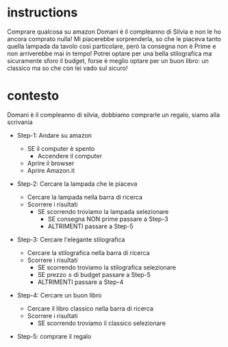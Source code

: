 # instructions

Comprare qualcosa su amazon Domani è il compleanno di Silvia e non le ho ancora comprato nulla! Mi piacerebbe sorprenderla, so che le piaceva tanto quella lampada da tavolo così particolare, però la consegna non è Prime e non arriverebbe mai in tempo! Potrei optare per una bella stilografica ma sicuramente sforo il budget, forse è meglio optare per un buon libro: un classico ma so che con lei vado sul sicuro!

# contesto

Domani è il compleanno di silvia, dobbiamo comprarle un regalo, siamo alla scrivania


- Step-1: Andare su amazon
    - SE il computer è spento
        - Accendere il computer
    - Aprire il browser
    - Aprire Amazon.it

- Step-2: Cercare la lampada che le piaceva
    - Cercare la lampada nella barra di ricerca
    - Scorrere i risultati
        - SE scorrendo troviamo la lampada selezionare
            - SE consegna NON prime passare a Step-3
            - ALTRIMENTI passare a Step-5

- Step-3: Cercare l'elegante stilografica
    - Cercare la stilografica nella barra di ricerca
    - Scorrere i risultati
        - SE scorrendo troviamo la stilografica selezionare
        - SE prezzo ≤ di budget passare a Step-5
        - ALTRIMENTI passare a Step-4

- Step-4: Cercare un buon libro
    - Cercare il libro classico nella barra di ricerca
    - Scorrere i risultati
        - SE scorrendo troviamo il classico selezionare

- Step-5: comprare il regalo